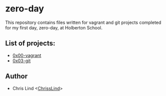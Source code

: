 # zero-day

This repository contains files written for vagrant and git projects completed for my first day, zero-day, at Holberton School.

## List of projects:

- [0x00-vagrant](https://github.com/ChrissLind/holbertonschool-zero_day/tree/main/0x00-vagrant)
- [0x03-git](https://github.com/ChrissLind/holbertonschool-zero_day/tree/main/0x03-git)

## Author
- Chris Lind <[ChrissLind](https://github.com/ChrissLind)>
